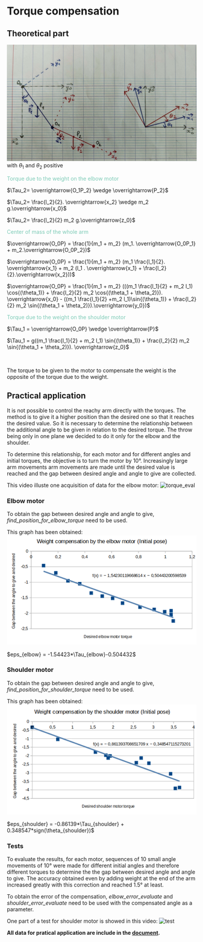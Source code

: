 # Torque compensation

## Theoretical part

![representation](../images/graphic_representation.jpg)
with $\theta_1$ and $\theta_2$ positive

<span style="color: #7ECBB7">
Torque due to the weight on the elbow motor
</span>

$\Tau_2=  \overrightarrow{O_1P_2} \wedge \overrightarrow{P_2}$

$\Tau_2=  \frac{l_2}{2}. \overrightarrow{x_2} \wedge m_2 g.\overrightarrow{x_0}$

$\Tau_2=  \frac{l_2}{2} m_2 g.\overrightarrow{z_0}$

<span style="color: #7ECBB7">
Center of mass of the whole arm
</span>

$\overrightarrow{O_0P} =  \frac{1}{m_1 + m_2} (m_1. \overrightarrow{O_0P_1} + m_2.\overrightarrow{O_0P_2})$

$\overrightarrow{O_0P} =  \frac{1}{m_1 + m_2} (m_1 \frac{l_1}{2}. \overrightarrow{x_1} + m_2 (l_1 . \overrightarrow{x_1} + \frac{l_2}{2}.\overrightarrow{x_2}))$

$\overrightarrow{O_0P} =  \frac{1}{m_1 + m_2} (((m_1 \frac{l_1}{2} + m_2 l_1) \cos{(\theta_1)} + \frac{l_2}{2} m_2 \cos{(\theta_1 + \theta_2)}). \overrightarrow{x_0} - ((m_1 \frac{l_1}{2} +m_2 l_1)\sin{(\theta_1)} + \frac{l_2}{2} m_2 \sin{(\theta_1 + \theta_2)}).\overrightarrow{y_0})$

<span style="color: #7ECBB7">
Torque due to the weight on the shoulder motor
</span>

$\Tau_1 =  \overrightarrow{O_0P} \wedge \overrightarrow{P}$

$\Tau_1 =  g((m_1 \frac{l_1}{2} + m_2 l_1) \sin{(\theta_1)} + \frac{l_2}{2} m_2 \sin{(\theta_1 + \theta_2)}). \overrightarrow{z_0}$ 

<br/>

The torque to be given to the motor to compensate the weight is the opposite of the torque due to the weight.

## Practical application

It is not possible to control the reachy arm directly with the torques. The method is to give it a higher position than the desired one so that it reaches the desired value. So it is necessary to determine the relationship between the additional angle to be given in relation to the desired torque. The throw being only in one plane we decided to do it only for the elbow and the shoulder.

To determine this relationship, for each motor and for different angles and initial torques, the objective is to turn the motor by 10°. Increasingly large arm movements arm movements are made until the desired value is reached and the gap between desired angle and angle to give are collected.

This video illuste one acquisition of data for the elbow motor:
![torque_eval](../images/torque_evaluation.gif)

### Elbow motor

To obtain the gap between desired angle and angle to give, *find_position_for_elbow_torque* need to be used.

This graph has been obtained:
![elbow](../images/graph_elbow.png)

$eps_{elbow} = -1.54423*\Tau_{elbow}-0.504432$


### Shoulder motor

To obtain the gap between desired angle and angle to give, *find_position_for_shoulder_torque* need to be used.

This graph has been obtained:
![shoulder](../images/graph_shoulder.png)

$eps_{shoulder} = -0.86139*\Tau_{shoulder} + 0.348547*sign(\theta_{shoulder})$


### Tests
To evaluate the results, for each motor, sequences of 10 small angle movements of 10° were made for different initial angles and therefore different torques to determine the the gap between desired angle and angle to give. The accuracy obtained even by adding weight at the end of the arm increased greatly with this correction and reached 1.5° at least.

To obtain the error of the compensation, *elbow_error_evaluate* and *shoulder_error_evaluate* need to be used with the compensated angle as a parameter.

One part of a test for shoulder motor is showed in this video:
![test](../images/test.gif)


**All data for pratical application are include in the [document](../images/torques.ods).**
